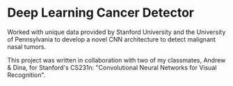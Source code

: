 # Deep Learning Cancer Detector

Worked with unique data provided by Stanford University and the University of Pennsylvania to develop a novel CNN architecture to detect malignant nasal tumors.

This project was written in collaboration with two of my classmates, Andrew & Dina, for Stanford's CS231n: "Convolutional Neural Networks for Visual Recognition".
